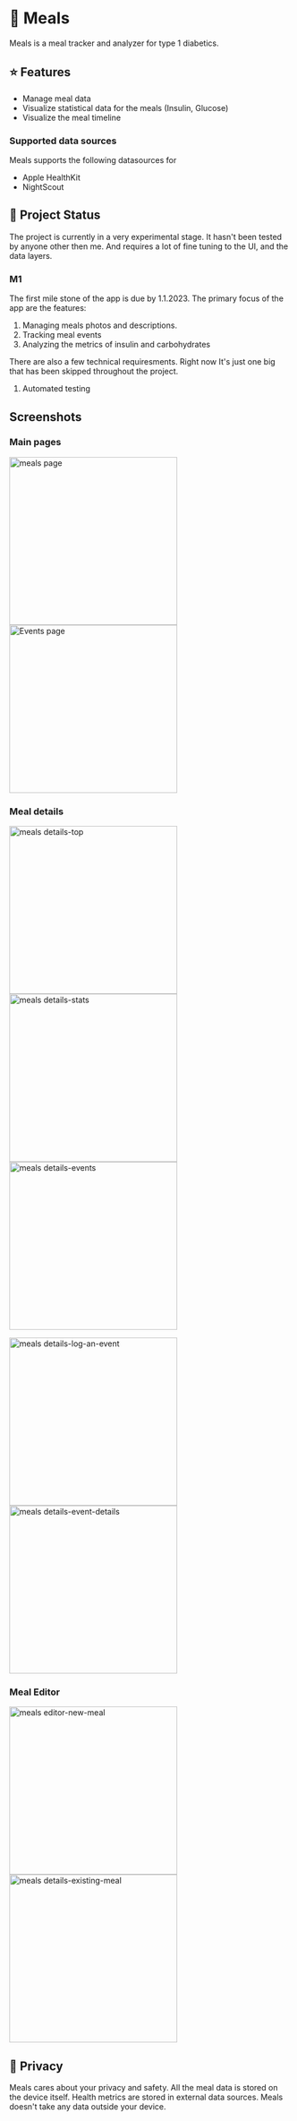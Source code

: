# 🥣 Meals
Meals is a meal tracker and analyzer for type 1 diabetics.

## ⭐ Features
- Manage meal data
- Visualize statistical data for the meals (Insulin, Glucose)
- Visualize the meal timeline

### Supported data sources
Meals supports the following datasources for 

- Apple HealthKit
- NightScout

## 🚧 Project Status
The project is currently in a very experimental stage. It hasn't been tested by anyone other then me. And requires a lot of fine tuning to the UI, and the data layers.

### M1
The first mile stone of the app is due by 1.1.2023. 
The primary focus of the app are the features:

1. Managing meals photos and descriptions.
2. Tracking meal events
3. Analyzing the metrics of insulin and carbohydrates

There are also a few technical requiresments. Right now It's just one big that has been skipped throughout the project.
1. Automated testing


## Screenshots

### Main pages
<p>
    <img src="Screenshots/Meals Page.png" alt="meals page" width="300"/>
    <img src="Screenshots/Events Page.png" alt="Events page" width="300"/>
</p>

### Meal details
<p>
    <img src="Screenshots/Meal Details-name,photo,description-stats.png" alt="meals details-top" width="300"/>
    <img src="Screenshots/Meal Details-statistics.png" alt="meals details-stats" width="300"/>
    <img src="Screenshots/Meal Details-events.png" alt="meals details-events" width="300"/>
</p>
<p>
    <img src="Screenshots/Meal Details-log-an-event.png" alt="meals details-log-an-event" width="300"/>
    <img src="Screenshots/Meal Details-event-details.png" alt="meals details-event-details" width="300"/>
</p>

### Meal Editor
<p>
    <img src="Screenshots/Meal Editor-new-meal.png" alt="meals editor-new-meal" width="300"/>
    <img src="Screenshots/Meal Editor-existing-meal.png" alt="meals details-existing-meal" width="300"/>
</p>


## 🔐 Privacy
Meals cares about your privacy and safety. All the meal data is stored on the device itself. 
Health metrics are stored in external data sources. 
Meals doesn't take any data outside your device.
